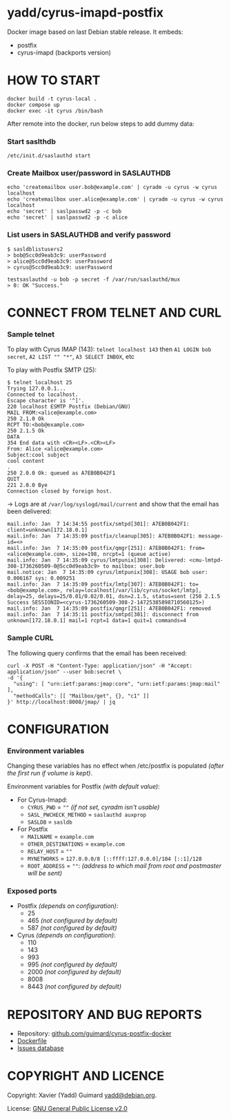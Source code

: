 # yadd/cyrus-imapd-postfix

Docker image based on last Debian stable release. It embeds:
 * postfix
 * cyrus-imapd (backports version)

# HOW TO START
```
docker build -t cyrus-local .
docker compose up
docker exec -it cyrus /bin/bash
```
After remote into the docker, run below steps to add dummy data:
### Start saslthdb
```
/etc/init.d/saslauthd start
```
### Create Mailbox user/password in SASLAUTHDB
```
echo 'createmailbox user.bob@example.com' | cyradm -u cyrus -w cyrus localhost
echo 'createmailbox user.alice@example.com' | cyradm -u cyrus -w cyrus localhost
echo 'secret' | saslpasswd2 -p -c bob
echo 'secret' | saslpasswd2 -p -c alice
```
### List users in SASLAUTHDB and verify password
```
$ sasldblistusers2
> bob@5cc0d9eab3c9: userPassword
> alice@5cc0d9eab3c9: userPassword
> cyrus@5cc0d9eab3c9: userPassword
```
```
testsaslauthd -u bob -p secret -f /var/run/saslauthd/mux
> 0: OK "Success."
```

# CONNECT FROM TELNET AND CURL
### Sample telnet
To play with Cyrus IMAP (143):
`telnet localhost 143` then `A1 LOGIN bob secret`, `A2 LIST "" "*"`, `A3 SELECT INBOX`, etc

To play with Postfix SMTP (25):
```
$ telnet localhost 25
Trying 127.0.0.1...
Connected to localhost.
Escape character is '^]'.
220 localhost ESMTP Postfix (Debian/GNU)
MAIL FROM:<alice@example.com>
250 2.1.0 Ok
RCPT TO:<bob@example.com>
250 2.1.5 Ok
DATA
354 End data with <CR><LF>.<CR><LF>
From: Alice <alice@example.com>
Subject:cool subject
cool content
.
250 2.0.0 Ok: queued as A7EB0B042F1
QUIT
221 2.0.0 Bye
Connection closed by foreign host.
```
-> Logs are at `/var/log/syslogd/mail/current` and show that the email has been delivered:
```
mail.info: Jan  7 14:34:55 postfix/smtpd[301]: A7EB0B042F1: client=unknown[172.18.0.1]
mail.info: Jan  7 14:35:09 postfix/cleanup[305]: A7EB0B042F1: message-id=<>
mail.info: Jan  7 14:35:09 postfix/qmgr[251]: A7EB0B042F1: from=<alice@example.com>, size=198, nrcpt=1 (queue active)
mail.info: Jan  7 14:35:09 cyrus/lmtpunix[308]: Delivered: <cmu-lmtpd-308-1736260509-0@5cc0d9eab3c9> to mailbox: user.bob
mail.notice: Jan  7 14:35:09 cyrus/lmtpunix[308]: USAGE bob user: 0.006167 sys: 0.009251
mail.info: Jan  7 14:35:09 postfix/lmtp[307]: A7EB0B042F1: to=<bob@example.com>, relay=localhost[/var/lib/cyrus/socket/lmtp], delay=25, delays=25/0.01/0.02/0.01, dsn=2.1.5, status=sent (250 2.1.5 Success SESSIONID=<cyrus-1736260509-308-2-14725385898710560125>)
mail.info: Jan  7 14:35:09 postfix/qmgr[251]: A7EB0B042F1: removed
mail.info: Jan  7 14:35:11 postfix/smtpd[301]: disconnect from unknown[172.18.0.1] mail=1 rcpt=1 data=1 quit=1 commands=4
```

### Sample CURL
The following query confirms that the email has been received:
```
curl -X POST -H "Content-Type: application/json" -H "Accept: application/json" --user bob:secret \
-d '{
  "using": [ "urn:ietf:params:jmap:core", "urn:ietf:params:jmap:mail" ],
  "methodCalls": [[ "Mailbox/get", {}, "c1" ]]
}' http://localhost:8008/jmap/ | jq
```

# CONFIGURATION
### Environment variables

Changing these variables has no effect when /etc/postfix is populated
_(after the first run if volume is kept)_.

Environment variables for Postfix _(with default value)_:

* For Cyrus-Imapd:
  * `CYRUS_PWD` = `""` _(if not set, cyradm isn't usable)_
  * `SASL_PWCHECK_METHOD` = `saslauthd auxprop`
  * `SASLDB` = `sasldb`
* For Postfix
  * `MAILNAME` = `example.com`
  * `OTHER_DESTINATIONS` = `example.com`
  * `RELAY_HOST` = `""`
  * `MYNETWORKS` = `127.0.0.0/8 [::ffff:127.0.0.0]/104 [::1]/128`
  * `ROOT_ADDRESS` = `""`: _(address to which mail from root and postmaster will be sent)_

### Exposed ports

* Postfix _(depends on configuration)_:
  * 25
  * 465 _(not configured by default)_
  * 587 _(not configured by default)_
* Cyrus _(depends on configuration)_:
  * 110
  * 143
  * 993
  * 995 _(not configured by default)_
  * 2000 _(not configured by default)_
  * 8008
  * 8443 _(not configured by default)_

# REPOSITORY AND BUG REPORTS

* Repository: [github.com/guimard/cyrus-postfix-docker](https://github.com/guimard/cyrus-postfix-docker)
* [Dockerfile](https://github.com/guimard/cyrus-postfix-docker/blob/master/Dockerfile)
* [Issues database](https://github.com/guimard/cyrus-postfix-docker/issues)

# COPYRIGHT AND LICENCE

Copyright: Xavier (Yadd) Guimard <yadd@debian.org>.

License: [GNU General Public License v2.0](https://github.com/guimard/cyrus-postfix-docker/blob/master/LICENSE)
